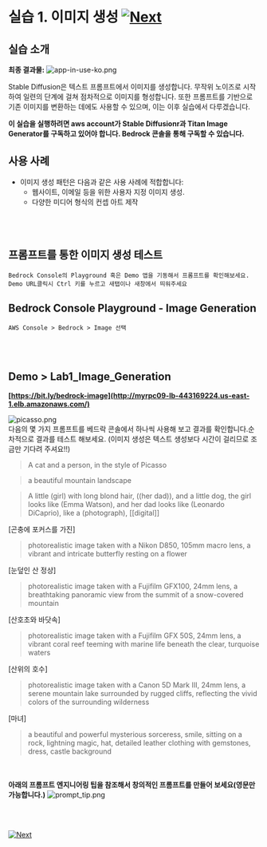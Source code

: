 # 실습 1. 이미지 생성 [![Next](images/next.png)](02_Image_Pattern.md)
## 실습 소개
**최종 결과물:**
![app-in-use-ko.png](images/app-in-use-ko.png)

Stable Diffusion은 텍스트 프롬프트에서 이미지를 생성합니다. 무작위 노이즈로 시작하여 일련의 단계에 걸쳐 점차적으로 이미지를 형성합니다. 또한 프롬프트를 기반으로 기존 이미지를 변환하는 데에도 사용할 수 있으며, 이는 이후 실습에서 다루겠습니다.

**이 실습을 실행하려면 aws account가 Stable Diffusionr과 Titan Image Generator를 구독하고 있어야 합니다. Bedrock 콘솔을 통해 구독할 수 있습니다.**

## 사용 사례
- 이미지 생성 패턴은 다음과 같은 사용 사례에 적합합니다:
  - 웹사이트, 이메일 등을 위한 사용자 지정 이미지 생성.
  - 다양한 미디어 형식의 컨셉 아트 제작
<BR><BR>
<BR><BR>

## 프롬프트를 통한 이미지 생성 테스트
~~~
Bedrock Console의 Playground 혹은 Demo 앱을 기동해서 프롬프트를 확인해보세요.
Demo URL클릭시 Ctrl 키를 누르고 새탭이나 새창에서 띄워주세요
~~~~
## Bedrock Console Playground - Image Generation
~~~
AWS Console > Bedrock > Image 선택
~~~
<BR><BR>
## Demo > Lab1_Image_Generation
**[https://bit.ly/bedrock-image](http://myrpc09-lb-443169224.us-east-1.elb.amazonaws.com/)** 

![picasso.png](images/picasso.png)
<BR>
다음의 몇 가지 프롬프트를 베드락 콘솔에서 하나씩 사용해 보고 결과를 확인합니다.순차적으로 결과를 테스트 해보세요. (이미지 생성은 텍스트 생성보다 시간이 걸리므로 조금만 기다려 주셔요!!)
> A cat and a person, in the style of Picasso

> a beautiful mountain landscape

> A little (girl) with long blond hair, ((her dad)), and a little dog, the girl looks like (Emma Watson), and her dad looks like (Leonardo DiCaprio), like a (photograph), [[digital]]

[곤충에 포커스를 가진]
> photorealistic image taken with a Nikon D850, 105mm macro lens, a vibrant and intricate butterfly resting on a flower

[눈덮인 산 정상]
> photorealistic image taken with a Fujifilm GFX100, 24mm lens, a breathtaking panoramic view from the summit of a snow-covered mountain

[산호초와 바닷속]
> photorealistic image taken with a Fujifilm GFX 50S, 24mm lens, a vibrant coral reef teeming with marine life beneath the clear, turquoise waters

[산위의 호수]
> photorealistic image taken with a Canon 5D Mark III, 24mm lens, a serene mountain lake surrounded by rugged cliffs, reflecting the vivid colors of the surrounding wilderness

[마녀]
> a beautiful and powerful mysterious sorceress, smile, sitting on a rock, lightning magic, hat, detailed leather clothing with gemstones, dress, castle background

<BR><BR>
**아래의 프롬프트 엔지니어링 팁을 참조해서 창의적인 프롬프트를 만들어 보세요(영문만 가능합니다.)**
  ![prompt_tip.png](images/prompt_tip.png)





<!--
Demo Code는 Bedrock을 Python API방식으로 작성된 Client Code입니다.
Cloud9이나 EC2로 Bedrock API를 이용해서 데모와 같은 python client를 구성해보고 싶으신 경우 아래 내용을 참조하셔요

[1] [Amazon Bedrock구성](https://catalog.us-east-1.prod.workshops.aws/workshops/10435111-3e2e-48bb-acb4-0b5111d7638e/ko-KR/prerequisites/bedrock-setup)

[2] [AWS Cloud9구성](https://catalog.us-east-1.prod.workshops.aws/workshops/10435111-3e2e-48bb-acb4-0b5111d7638e/ko-KR/prerequisites/cloud9-setup)

[3] [실습환경설정(관련패키지 설치)](https://catalog.us-east-1.prod.workshops.aws/workshops/10435111-3e2e-48bb-acb4-0b5111d7638e/ko-KR/prerequisites/lab-setup)

[4] [데모코드](codes/Lab_1.Image_Generation.md)

[5] [workshop 전체 예제 코드 다운로드](https://ws-assets-prod-iad-r-icn-ced060f0d38bc0b0.s3.ap-northeast-2.amazonaws.com/10435111-3e2e-48bb-acb4-0b5111d7638e/workshop.zip)  
--> 
<BR><BR>
<!--데모에서 오류가 발생하시는 경우 (정상 호출되는 인스턴스 직접 호출) <BR>
http://54.205.45.29:8501 <BR>
http://54.205.45.29:18501 <BR><BR><BR> -->

[![Next](images/next.png)](02_Image_Pattern.md)
